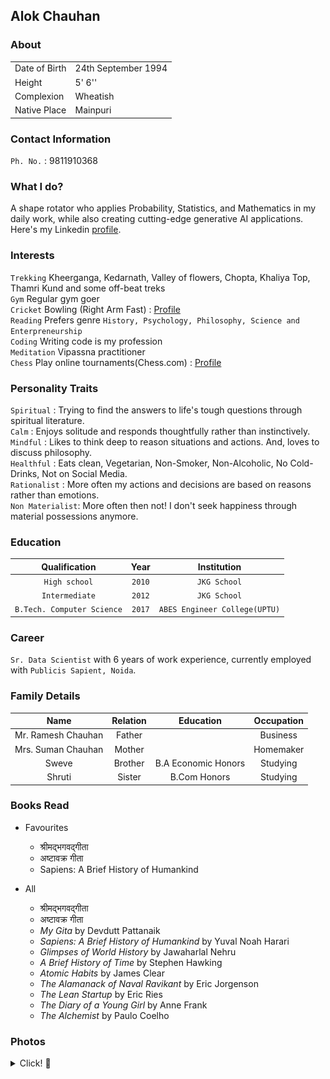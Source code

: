 ## Alok Chauhan

### About

|    |    |
|----|----|
|Date of Birth| 24th September 1994|
|Height| 5' 6''|
|Complexion| Wheatish |
|Native Place| Mainpuri|

### Contact Information

`Ph. No.` : 9811910368

### What I do?

A shape rotator who applies Probability, Statistics, and Mathematics in my daily work, while also creating cutting-edge generative AI applications.
Here's my Linkedin [profile](https://www.linkedin.com/in/alokkik).

### Interests

`Trekking` Kheerganga, Kedarnath, Valley of flowers, Chopta, Khaliya Top, Thamri Kund and some off-beat treks\
`Gym` Regular gym goer \
`Cricket` Bowling (Right Arm Fast) : [Profile](https://cricheroes.com/player-profile/22092437/alok/stats) \
`Reading` Prefers genre `History, Psychology, Philosophy, Science and Enterpreneurship` \
`Coding` Writing code is my profession \
`Meditation` Vipassna practitioner \
`Chess` Play online tournaments(Chess.com) : [Profile](https://www.chess.com/stats/live/rapid/imallok)

### Personality Traits

`Spiritual` : Trying to find the answers to life's tough questions through spiritual literature.    
`Calm` : Enjoys solitude and responds thoughtfully rather than instinctively.    
`Mindful` : Likes to think deep to reason situations and actions. And, loves to discuss philosophy.  
`Healthful` : Eats clean, Vegetarian, Non-Smoker, Non-Alcoholic, No Cold-Drinks, Not on Social Media.    
`Rationalist` : More often my actions and decisions are based on reasons rather than emotions.    
`Non Materialist`: More often then not! I don't seek happiness through material possessions anymore.

### Education

| Qualification  | Year  | Institution |
|:---:|:---:|:---:|
| `High school`  | `2010`  | `JKG School` |
| `Intermediate` | `2012`  | `JKG School` |
| `B.Tech. Computer Science`  | `2017`  | `ABES Engineer College(UPTU)`|

### Career
`Sr. Data Scientist` with 6 years of work experience, currently employed with `Publicis Sapient, Noida`.

### Family Details

|  Name  |  Relation  |  Education  | Occupation |
|:----:|:----:|:----:|:----:|
| Mr. Ramesh Chauhan | Father | | Business |
| Mrs. Suman Chauhan | Mother | | Homemaker|
| Sweve | Brother | B.A Economic Honors| Studying|
| Shruti | Sister | B.Com Honors | Studying|


### Books Read

* Favourites
  - श्रीमद्भगवद्गीता 
  - अष्टावक्र गीता
  - Sapiens: A Brief History of Humankind

* All
  - श्रीमद्भगवद्गीता      
  - अष्टावक्र गीता    
  - *My Gita* by Devdutt Pattanaik      
  - *Sapiens: A Brief History of Humankind* by Yuval Noah Harari      
  - *Glimpses of World History* by Jawaharlal Nehru      
  - *A Brief History of Time* by Stephen Hawking      
  - *Atomic Habits* by James Clear      
  - *The Alamanack of Naval Ravikant* by Eric Jorgenson      
  - *The Lean Startup* by Eric Ries        
  - *The Diary of a Young Girl* by Anne Frank      
  - *The Alchemist* by Paulo Coelho

### Photos
<details>
  <summary> Click! 📸 </summary>
  <img src="jpeg/IMG_1234.JPG"/>
  <img src="jpeg/IMG_4657.jpeg"/>
  <img src="jpeg/IMG_4899.jpeg"/>
  <img src="jpeg/IMG_3744.jpg"/>
  <img src="jpeg/IMG_4629.jpeg"/>
</details>


